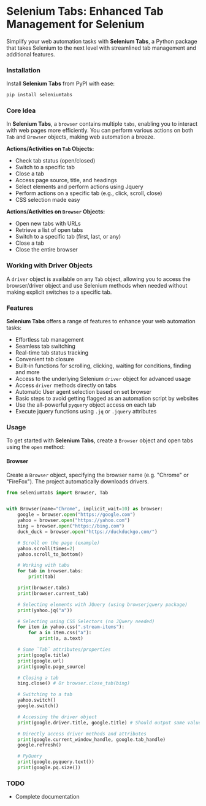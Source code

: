 # Selenium Tabs: Enhanced Tab Management for Selenium

Simplify your web automation tasks with **Selenium Tabs**, a Python package that takes Selenium to the next level with streamlined tab management and additional features.

### Installation

Install **Selenium Tabs** from PyPI with ease:

```bash
pip install seleniumtabs
```

### Core Idea

In **Selenium Tabs**, a `browser` contains multiple `tabs`, enabling you to interact with web pages more efficiently. You can perform various actions on both `Tab` and `Browser` objects, making web automation a breeze.

**Actions/Activities on `Tab` Objects:**
- Check tab status (open/closed)
- Switch to a specific tab
- Close a tab
- Access page source, title, and headings
- Select elements and perform actions using Jquery
- Perform actions on a specific tab (e.g., click, scroll, close)
- CSS selection made easy

**Actions/Activities on `Browser` Objects:**
- Open new tabs with URLs
- Retrieve a list of open tabs
- Switch to a specific tab (first, last, or any)
- Close a tab
- Close the entire browser

### Working with Driver Objects

A `driver` object is available on any `Tab` object,
allowing you to access the browser/driver object
and use Selenium methods when needed without making explicit switches to a specific tab.

### Features

**Selenium Tabs** offers a range of features to enhance your web automation tasks:
- Effortless tab management
- Seamless tab switching
- Real-time tab status tracking
- Convenient tab closure
- Built-in functions for scrolling, clicking, waiting for conditions, finding and more
- Access to the underlying Selenium `driver` object for advanced usage
- Access `driver` methods directly on tabs
- Automatic User agent selection based on set browser
- Basic steps to avoid getting flagged as an automation script by websites
- Use the all-powerful `pyquery` object access on each tab
- Execute jquery functions using `.jq` or `.jquery` attributes

### Usage

To get started with **Selenium Tabs**, create a `Browser` object and open tabs using the `open` method:

#### Browser

Create a `Browser` object, specifying the browser name (e.g. "Chrome" or "FireFox").
The project automatically downloads drivers.

```python
from seleniumtabs import Browser, Tab


with Browser(name="Chrome", implicit_wait=10) as browser:
    google = browser.open("https://google.com")
    yahoo = browser.open("https://yahoo.com")
    bing = browser.open("https://bing.com")
    duck_duck = browser.open("https://duckduckgo.com/")

    # Scroll on the page (example)
    yahoo.scroll(times=2)
    yahoo.scroll_to_bottom()

    # Working with tabs
    for tab in browser.tabs:
        print(tab)

    print(browser.tabs)
    print(browser.current_tab)

    # Selecting elements with JQuery (using browserjquery package)
    print(yahoo.jq("a"))

    # Selecting using CSS Selectors (no JQuery needed)
    for item in yahoo.css(".stream-items"):
        for a in item.css("a"):
            print(a, a.text)

    # Some `Tab` attributes/properties
    print(google.title)
    print(google.url)
    print(google.page_source)

    # Closing a tab
    bing.close() # Or browser.close_tab(bing)

    # Switching to a tab
    yahoo.switch()
    google.switch()

    # Accessing the driver object
    print(google.driver.title, google.title) # Should output same value

    # Directly access driver methods and attributes
    print(google.current_window_handle, google.tab_handle)
    google.refresh()

    # PyQuery
    print(google.pyquery.text())
    print(google.pq.size())
```

### TODO

- Complete documentation
